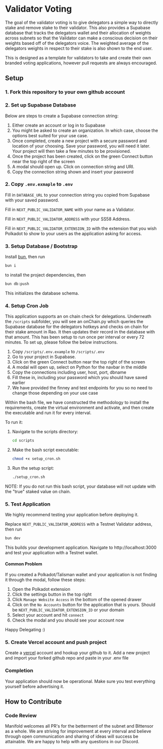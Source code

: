 # Validator Voting

The goal of the validator voting is to give delegators a simple way to directly
stake and remove stake to their validator. This also provides a Supabase database
that tracks the delegators wallet and their allocation of weights across subnets so that
the Validator can make a conscious decision on their weights based off of the delegators voice. The weighted average of the
delegators weights in respect to their stake is also shown to the end user.

This is designed as a template for validators to take and create their own branded voting applications,
however pull requests are always encouraged.

## Setup

### 1. Fork this repository to your own github account

### 2. Set up Supabase Database

Below are steps to create a Supabase connection string:

1. Either create an account or log in to Supabase
1. You might be asked to create an organization. In which case, choose the options best suited for your use case.
1. Once completed, create a new project with a secure password and location of your choosing. Save your password, you will need it later. Your project will then take a few minutes to be provisioned.
1. Once the project has been created, click on the green Connect button near the top right of the screen
1. A modal should open up. Click on connection string and URI.
1. Copy the connection string shown and insert your password

### 2. Copy `.env.exmaple` to `.env`

Fill in `DATABASE_URL` to your connection string you copied from Supabase with your saved password.

Fill in `NEXT_PUBLIC_VALIDATOR_NAME` with your name as a Validator.

Fill in `NEXT_PUBLIC_VALIDATOR_ADDRESS` with your SS58 Address.

Fill in `NEXT_PUBLIC_VALIDATOR_EXTENSION_ID` with the extension that you wish Polkadot to show to your users as the application asking for access.


### 3. Setup Database / Bootstrap

Install [bun](https://bun.sh/), then run

```sh
bun i
```

to install the project dependencies, then

```sh
bun db:push
```

This initializes the database schema.

### 4. Setup Cron Job

This application supports an on chain check for delegations. Underneath the `/scripts` subfolder, you will see an onChain.py which queries
the Supabase database for the delegators hotkeys and checks on chain for their stake amount in Rao. It then updates their record in the 
database with that amount. This has been setup to run once per interval or every 72 minutes. To set up, please follow the below instructions.

1. Copy `/scripts/.env.example` to `/scripts/.env`
1. Go to your project in Supabase.
1. Click on the green Connect button near the top right of the screen
1. A modal will open up, select on Python for the navbar in the middle
1. Copy the connections including user, host, port, dbname
1. Fill these in, including your password which you should have saved earlier
1. We have provided the finney and test endpoints for you so no need to change those depending on your use case

Within the bash file, we have constructed the methodology to install the requirements, create the virtual environment and activate, and then 
create the executable and run it for every interval.

To run it:

1. Navigate to the scripts directory:

   ```sh
   cd scripts
   ```

2. Make the bash script executable:

   ```sh
   chmod +x setup_cron.sh
   ```

3. Run the setup script:

   ```sh
   ./setup_cron.sh
   ```

NOTE: If you do not run this bash script, your database will not update with the "true" staked value on chain.

### 5. Test Application

We highly recommend testing your application before deploying it.

Replace `NEXT_PUBLIC_VALIDATOR_ADDRESS` with a Testnet Validator address, then run

```sh
bun dev
```

This builds your development application. Navigate to http://localhost:3000 and test your application with a Testnet wallet.

#### Common Problem

If you created a Polkadot/Talisman wallet and your application is not finding it through the modal, follow these steps:

1. Open the Polkadot extension
1. Click the settings button in the top right
1. Click `Manage Website Access` in the bottom of the opened drawer
1. Click on the `No Accounts` button for the application that is yours. Should be `NEXT_PUBLIC_VALIDATOR_EXTENSION_ID` or your domain
1. Select your account and hit `connect`
1. Check the modal and you should see your account now

Happy Delegating :)

### 5. Create Vercel account and push project

Create a [vercel](https://vercel.com/) account and hookup your github to it. Add
a new project and import your forked github repo and paste in your .env file

### Completion

Your application should now be operational. Make sure you test everything yourself
before advertising it.

## How to Contribute

### Code Review

Manifold welcomes all PR's for the betterment of the subnet and Bittensor as a whole. We are striving for improvement at every interval and believe through open
communication and sharing of ideas will success be attainable. We are happy to help with any questions in our Discord.
